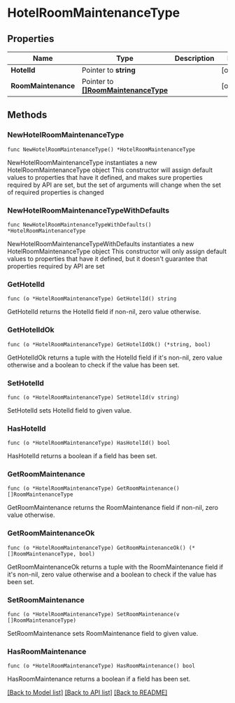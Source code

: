 # HotelRoomMaintenanceType

## Properties

Name | Type | Description | Notes
------------ | ------------- | ------------- | -------------
**HotelId** | Pointer to **string** |  | [optional] 
**RoomMaintenance** | Pointer to [**[]RoomMaintenanceType**](RoomMaintenanceType.md) |  | [optional] 

## Methods

### NewHotelRoomMaintenanceType

`func NewHotelRoomMaintenanceType() *HotelRoomMaintenanceType`

NewHotelRoomMaintenanceType instantiates a new HotelRoomMaintenanceType object
This constructor will assign default values to properties that have it defined,
and makes sure properties required by API are set, but the set of arguments
will change when the set of required properties is changed

### NewHotelRoomMaintenanceTypeWithDefaults

`func NewHotelRoomMaintenanceTypeWithDefaults() *HotelRoomMaintenanceType`

NewHotelRoomMaintenanceTypeWithDefaults instantiates a new HotelRoomMaintenanceType object
This constructor will only assign default values to properties that have it defined,
but it doesn't guarantee that properties required by API are set

### GetHotelId

`func (o *HotelRoomMaintenanceType) GetHotelId() string`

GetHotelId returns the HotelId field if non-nil, zero value otherwise.

### GetHotelIdOk

`func (o *HotelRoomMaintenanceType) GetHotelIdOk() (*string, bool)`

GetHotelIdOk returns a tuple with the HotelId field if it's non-nil, zero value otherwise
and a boolean to check if the value has been set.

### SetHotelId

`func (o *HotelRoomMaintenanceType) SetHotelId(v string)`

SetHotelId sets HotelId field to given value.

### HasHotelId

`func (o *HotelRoomMaintenanceType) HasHotelId() bool`

HasHotelId returns a boolean if a field has been set.

### GetRoomMaintenance

`func (o *HotelRoomMaintenanceType) GetRoomMaintenance() []RoomMaintenanceType`

GetRoomMaintenance returns the RoomMaintenance field if non-nil, zero value otherwise.

### GetRoomMaintenanceOk

`func (o *HotelRoomMaintenanceType) GetRoomMaintenanceOk() (*[]RoomMaintenanceType, bool)`

GetRoomMaintenanceOk returns a tuple with the RoomMaintenance field if it's non-nil, zero value otherwise
and a boolean to check if the value has been set.

### SetRoomMaintenance

`func (o *HotelRoomMaintenanceType) SetRoomMaintenance(v []RoomMaintenanceType)`

SetRoomMaintenance sets RoomMaintenance field to given value.

### HasRoomMaintenance

`func (o *HotelRoomMaintenanceType) HasRoomMaintenance() bool`

HasRoomMaintenance returns a boolean if a field has been set.


[[Back to Model list]](../README.md#documentation-for-models) [[Back to API list]](../README.md#documentation-for-api-endpoints) [[Back to README]](../README.md)


